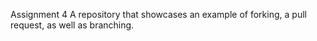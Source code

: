 Assignment 4
A repository that showcases an example of forking, a pull request, as well as branching.
